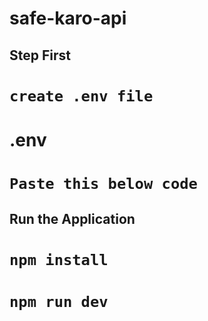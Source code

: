 # safe-karo-api
## Step First 
# `create .env file`
# .env
#  `Paste this below code` 

<!-- PORT = 8000
//for local db
DATEBASE_URL = "mongodb://127.0.0.1:27017"
//for cloud db
DATEBASE_URL = "mongodb+srv://nikhilbluesparing:safekaro123@cluster0.afvzzxw.mongodb.net/?retryWrites=true&w=majority&appName=Cluster0"
Server URL="mongodb+srv://garimabathlabluespraing:Safekaro@24@cluster0.d2qm5l9.mongodb.net/?retryWrites=true&w=majority&appName=Cluster0"
JWT_SECRET_KEY= your-secret-key -->

## Run the Application
# `npm install`

# `npm run dev`
